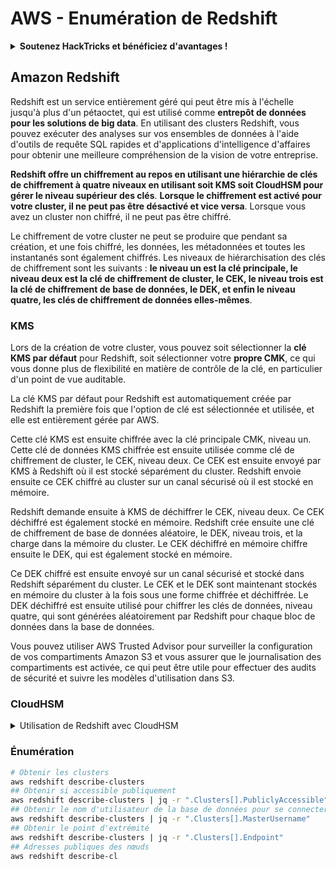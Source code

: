 # AWS - Enumération de Redshift

<details>

<summary><strong>Soutenez HackTricks et bénéficiez d'avantages !</strong></summary>

* Si vous souhaitez voir votre **entreprise annoncée dans HackTricks** ou si vous souhaitez accéder à la **dernière version de PEASS ou télécharger HackTricks en PDF**, consultez les [**PLANS D'ABONNEMENT**](https://github.com/sponsors/carlospolop) !
* Obtenez le [**swag officiel PEASS & HackTricks**](https://peass.creator-spring.com)
* Découvrez [**The PEASS Family**](https://opensea.io/collection/the-peass-family), notre collection d'[**NFTs**](https://opensea.io/collection/the-peass-family) exclusifs
* **Rejoignez le** 💬 [**groupe Discord**](https://discord.gg/hRep4RUj7f) ou le [**groupe Telegram**](https://t.me/peass) ou **suivez** moi sur **Twitter** 🐦 [**@carlospolopm**](https://twitter.com/carlospolopm).

* **Partagez vos astuces de piratage en soumettant des PR aux** [**HackTricks**](https://github.com/carlospolop/hacktricks) et [**HackTricks Cloud**](https://github.com/carlospolop/hacktricks-cloud) **dépôts Github.**

</details>

## Amazon Redshift

Redshift est un service entièrement géré qui peut être mis à l'échelle jusqu'à plus d'un pétaoctet, qui est utilisé comme **entrepôt de données pour les solutions de big data**. En utilisant des clusters Redshift, vous pouvez exécuter des analyses sur vos ensembles de données à l'aide d'outils de requête SQL rapides et d'applications d'intelligence d'affaires pour obtenir une meilleure compréhension de la vision de votre entreprise.

**Redshift offre un chiffrement au repos en utilisant une hiérarchie de clés de chiffrement à quatre niveaux en utilisant soit KMS soit CloudHSM pour gérer le niveau supérieur des clés**. **Lorsque le chiffrement est activé pour votre cluster, il ne peut pas être désactivé et vice versa**. Lorsque vous avez un cluster non chiffré, il ne peut pas être chiffré.

Le chiffrement de votre cluster ne peut se produire que pendant sa création, et une fois chiffré, les données, les métadonnées et toutes les instantanés sont également chiffrés. Les niveaux de hiérarchisation des clés de chiffrement sont les suivants : **le niveau un est la clé principale, le niveau deux est la clé de chiffrement de cluster, le CEK, le niveau trois est la clé de chiffrement de base de données, le DEK, et enfin le niveau quatre, les clés de chiffrement de données elles-mêmes**.

### KMS

Lors de la création de votre cluster, vous pouvez soit sélectionner la **clé KMS par défaut** pour Redshift, soit sélectionner votre **propre CMK**, ce qui vous donne plus de flexibilité en matière de contrôle de la clé, en particulier d'un point de vue auditable.

La clé KMS par défaut pour Redshift est automatiquement créée par Redshift la première fois que l'option de clé est sélectionnée et utilisée, et elle est entièrement gérée par AWS.

Cette clé KMS est ensuite chiffrée avec la clé principale CMK, niveau un. Cette clé de données KMS chiffrée est ensuite utilisée comme clé de chiffrement de cluster, le CEK, niveau deux. Ce CEK est ensuite envoyé par KMS à Redshift où il est stocké séparément du cluster. Redshift envoie ensuite ce CEK chiffré au cluster sur un canal sécurisé où il est stocké en mémoire.

Redshift demande ensuite à KMS de déchiffrer le CEK, niveau deux. Ce CEK déchiffré est également stocké en mémoire. Redshift crée ensuite une clé de chiffrement de base de données aléatoire, le DEK, niveau trois, et la charge dans la mémoire du cluster. Le CEK déchiffré en mémoire chiffre ensuite le DEK, qui est également stocké en mémoire.

Ce DEK chiffré est ensuite envoyé sur un canal sécurisé et stocké dans Redshift séparément du cluster. Le CEK et le DEK sont maintenant stockés en mémoire du cluster à la fois sous une forme chiffrée et déchiffrée. Le DEK déchiffré est ensuite utilisé pour chiffrer les clés de données, niveau quatre, qui sont générées aléatoirement par Redshift pour chaque bloc de données dans la base de données.

Vous pouvez utiliser AWS Trusted Advisor pour surveiller la configuration de vos compartiments Amazon S3 et vous assurer que le journalisation des compartiments est activée, ce qui peut être utile pour effectuer des audits de sécurité et suivre les modèles d'utilisation dans S3.

### CloudHSM

<details>

<summary>Utilisation de Redshift avec CloudHSM</summary>

Lorsque vous travaillez avec CloudHSM pour effectuer votre chiffrement, vous devez d'abord configurer une connexion de confiance entre votre client HSM et Redshift tout en utilisant des certificats client et serveur.

Cette connexion est nécessaire pour fournir des communications sécurisées, permettant l'envoi de clés de chiffrement entre votre client HSM et vos clusters Redshift. En utilisant une paire de clés privée et publique générée de manière aléatoire, Redshift crée un certificat client public, qui est chiffré et stocké par Redshift. Celui-ci doit être téléchargé et enregistré sur votre client HSM, et attribué à la partition HSM correcte.

Vous devez ensuite configurer Redshift avec les détails suivants de votre client HSM : l'adresse IP HSM, le nom de partition HSM, le mot de passe de partition HSM et le certificat de serveur HSM public, qui est chiffré par CloudHSM en utilisant une clé maître interne. Une fois ces informations fournies, Redshift confirmera et vérifiera qu'il peut se connecter et accéder à la partition de développement.

Si vos politiques de sécurité internes ou vos contrôles de gouvernance dictent que vous devez appliquer une rotation de clé, cela est possible avec Redshift, ce qui vous permet de faire pivoter les clés de chiffrement pour les clusters chiffrés, cependant, vous devez être conscient que pendant le processus de rotation de clé, il rendra un cluster indisponible pendant une très courte période de temps, il est donc préférable de ne faire pivoter les clés que lorsque vous en avez besoin, ou si vous pensez qu'elles ont pu être compromises.

Pendant la rotation, Redshift fera pivoter le CEK pour votre cluster et pour toutes les sauvegardes de ce cluster. Il fera pivoter un DEK pour le cluster, mais il n'est pas possible de faire pivoter un DEK pour les instantanés stockés dans S3 qui ont été chiffrés à l'aide du DEK. Il mettra le cluster dans un état de « rotation des clés » jusqu'à ce que le processus soit terminé, moment où le statut reviendra à « disponible ».

</details>

### Énumération

```bash
# Obtenir les clusters
aws redshift describe-clusters
## Obtenir si accessible publiquement
aws redshift describe-clusters | jq -r ".Clusters[].PubliclyAccessible"
## Obtenir le nom d'utilisateur de la base de données pour se connecter
aws redshift describe-clusters | jq -r ".Clusters[].MasterUsername"
## Obtenir le point d'extrémité
aws redshift describe-clusters | jq -r ".Clusters[].Endpoint"
## Adresses publiques des nœuds
aws redshift describe-cl